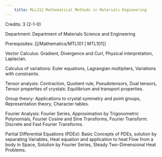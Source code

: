 ```yaml
---
    title: MLL212 Mathematical Methods in Materials Engineering
---
```

Credits: 3 (2-1-0)

Department: Department of Materials Science and Engineering

Prerequisites: [[/Mathematics/MTL101 | MTL101]]

Vector Calculus: Gradient, Divergence and Curl, Physical interpretation, Laplacian.

Calculus of variations: Euler equations, Lagrangian multipliers, Variations with constraints.

Tensor analysis: Contraction, Quotient rule, Pseudotensors, Dual tensors, Tensor properties of crystals: Equilibrium and transport properties.

Group theory: Applications to crystal symmetry and point groups, Representation theory, Character tables.

Fourier Analysis: Fourier Series, Approximation by Trigonometric Polynomials, Fourier Cosine and Sine Transforms, Fourier Transform. Discrete and Fast Fourier Transforms.

Partial Differential Equations (PDEs): Basic Concepts of PDEs, solution by separating Variables, Heat equation and application to heat Flow from a body in Space, Solution by Fourier Series, Steady Two-Dimensional Heat Problems.